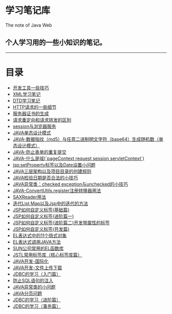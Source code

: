 <h1>学习笔记库</h1>
The note of Java Web

<h2>个人学习用的一些小知识的笔记。</h2>

<hr/>
<h1>目录</h1>
<ul>
<li><a href="../../issues/1">开发工具一些技巧</a></li>
<li><a href="../../issues/2">XML学习笔记</a></li>
<li><a href="../../issues/3">DTD学习笔记</a></li>
<li><a href="../../issues/4">HTTP请求的一些细节</a></li>
<li><a href="../../issues/5">服务器证书的生成</a></li>
<li><a href="../../issues/6">请求重定向和请求转发的区别</a></li>
<li><a href="../../issues/7">session与浏览器服务</a></li>
<li><a href="../../issues/8">JAVA单态设计模式</a></li>
<li><a href="../../issues/9">JAVA-数据指纹（md5）与任意二进制明文字符（base64）生成随机数（单态设计模式）</a></li>
<li><a href="../../issues/10">JAVA-防止表单的重复提交</a></li>
<li><a href="../../issues/11">JAVA-什么是域(`pageContext request session servletContext`)</a></li>
<li><a href="../../issues/12">jsp:setProperty标签以及Date设置小问题</a></li>
<li><a href="../../issues/13">JAVA三层架构以及项目目录的创建规则</a></li>
<li><a href="../../issues/14">JAVA检验日期是否合法的小技巧</a></li>
<li><a href="../../issues/15">JAVA异常类：checked exception与unchecked的小技巧</a></li>
<li><a href="../../issues/16">JAVA-ConvertUtils.register注册转换器用法</a></li>
<li><a href="../../issues/17">SAXReader用法</a></li>
<li><a href="../../issues/18">迭代List,Map以及Jsp中的迭代的方法</a></li>
<li><a href="../../issues/19">JSP如何自定义标签(基础篇)</a></li>
<li><a href="../../issues/20">JSP如何自定义标签(进阶篇一)</a></li>
<li><a href="../../issues/21">JSP如何自定义标签(进阶篇二)开发带属性的标签</a></li>
<li><a href="../../issues/22">JSP如何自定义标签(开发篇)</a></li>
<li><a href="../../issues/23">EL表达式中的11个隐式对象</a></li>
<li><a href="../../issues/24">EL表达式调用JAVA方法</a></li>
<li><a href="../../issues/25">SUN公司常用的EL函数库</a></li>
<li><a href="../../issues/26">JSTL常用标签库（核心标签库篇）</a></li>
<li><a href="../../issues/27">JAVA开发-国际化</a></li>
<li><a href="../../issues/28">JAVA开发-文件上传下载</a></li>
<li><a href="../../issues/29">JDBC的学习（入门篇）</a></li>
<li><a href="../../issues/30">防止SQL语句的注入</a></li>
<li><a href="../../issues/31">JAVA异常类的小问题</a></li>
<li><a href="../../issues/32">JAVA分页问题</a></li>
<li><a href="../../issues/33">JDBC的学习（进阶篇）</a></li>
<li><a href="../../issues/34">JDBC的学习（事务篇）</a></li>
</ul>
